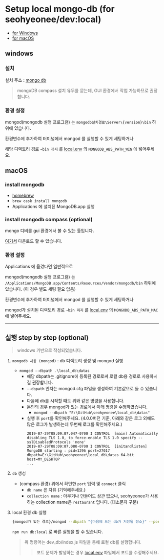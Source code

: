 # Setup local mongo-db (for seohyeonee/dev:local)

- [for Windows](#windows)
- [for macOS](#macOS)

## windows

### 설치
설치 주소 : [mongo db](https://www.mongodb.com/download-center/community)
> mongoDB compass 설치 유무를 묻는데, GUI 환경에서 작업 가능하므로 권장합니다.

### 환경 설정
mongod(mongodb 실행 프로그램) 는 `mongodb설치경로\Server\{version}\bin` 하위에 있습니다.

환경변수에 추가하여 터미널에서 mongod 를 실행할 수 있게 세팅하거나

해당 디렉토리 경로 `~bin 까지` 를 [local.env](../local.env) 의 `MONGODB_ABS_PATH_WIN` 에 넣어주세요.

## macOS

### install mongodb
- [homebrew](https://brew.sh/index_ko)
- `brew cask install mongodb`
- Applications 에 설치된 MongoDB.app 실행

### install mongodb compass (optional)

mongo 디비를 gui 환경에서 볼 수 있는 툴입니다.

[여기서](https://www.mongodb.com/products/compass) 다운로드 할 수 있습니다.

### 환경 설정
Applications 에 옮겼다면 일반적으로

mongod(mongodb 실행 프로그램) 는 `/Applications/MongoDB.app/Contents/Resources/Vendor/mongodb/bin` 하위에 있습니다. (이 경우 별도 세팅 필요 없음)

환경변수에 추가하여 터미널에서 mongod 를 실행할 수 있게 세팅하거나

mongod가 설치된 디렉토리 경로 `~bin 까지` 를 [local.env](../local.env) 의 `MONGODB_ABS_PATH_MAC` 에 넣어주세요.

---

## 실행 step by step (optional)

> windows 기반으로 작성되었습니다.

1. `mongodb 시동 (mongod)` : db 디렉토리 생성 및 mongod 실행

    - `mongod --dbpath .\local_db\datas`
        - 해당 dbpath는 .gitignore에 등록된 경로로써 로컬 db용 경로로 사용하시길 권장합니다.
        - `--dbpath` 인자는 mongod.cfg 파일을 생성하여 기본값으로 둘 수 있습니다.
        - 다음에 db를 시작할 때도 위와 같은 명령을 사용합니다.
        - 본인의 경우 mongod가 있는 경로에서 아래 명령을 수행하였습니다.
            - `mongod --dbpath "E:\GitHub\seohyeonee\local_db\datas"`
        - 실행 후 `port`를 확인해주세요. (4.0.0버전 기준, 아래와 같은 로그 외에도 많은 로그가 발생하는데 두번째 로그를 확인해주세요.)
            ```
            2019-07-29T08:09:07.047-0700 I CONTROL  [main] Automatically disabling TLS 1.0, to force-enable TLS 1.0 specify --sslDisabledProtocols 'none'
            2019-07-29T08:09:07.080-0700 I CONTROL  [initandlisten] MongoDB starting : pid=1296 port=27017 dbpath=E:\GitHub\seohyeonee\local_db\datas 64-bit host=MY_DESKTOP
            ...
            ```

2. `db` 생성

    - (compass 환경) 위에서 확인한 `port` 입력 및 `connect` 클릭
        - `db name` 은 자유 (기억해주세요.)
        - `collection name` : 아무거나 만들어도 상관 없으나, seohyeonee가 사용하는 collection name은 `restaurant` 입니다. (대소문자 구분)

3. local 환경 db 실행

    ```bash
    {mongod가 있는 경로}/mongod --dbpath "{마음에 드는 db가 저장될 장소}" --port {위에서 확인한 포트 번호}
    ```

    `npm run db:local` 로 빠른 실행을 할 수 있습니다.
    
    > 위 명령어는 dev_db/index.js 파일을 통해 로컬 db를 실행합니다.
    >
    > > 포트 문제가 발생하는 경우 [local.env](../local.env) 파일에서 포트를 수정해주세요.
